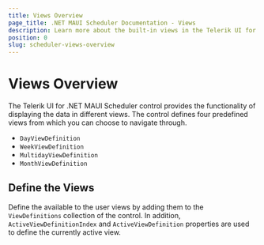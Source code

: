 ```yaml
---
title: Views Overview
page_title: .NET MAUI Scheduler Documentation - Views
description: Learn more about the built-in views in the Telerik UI for .NET MAUI Scheduler control.
position: 0
slug: scheduler-views-overview
---
```


# Views Overview 

The Telerik UI for .NET MAUI Scheduler control provides the functionality of displaying the data in different views. The control defines four predefined views from which you can choose to navigate through. 

* `DayViewDefinition`
* `WeekViewDefinition`
* `MultidayViewDefinition`
* `MonthViewDefinition`

## Define the Views 

Define the available to the user views by adding them to the `ViewDefinitions` collection of the control. In addition, `ActiveViewDefinitionIndex` and `ActiveViewDefinition` properties are used to define the currently active view.

<snippet id='scheduler-getting-started-xaml'/>
